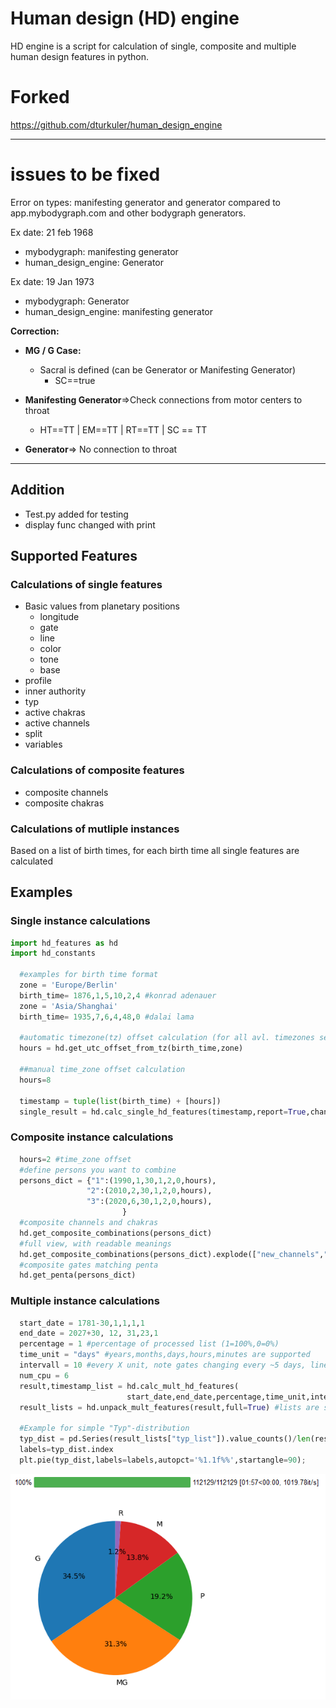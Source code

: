 
# Human design (HD) engine 
HD engine is a script for calculation of single, composite and multiple human design features in python. 

# Forked
https://github.com/dturkuler/human_design_engine




-------------------------------------------
# issues to be fixed
Error on types: 
manifesting generator and generator compared to app.mybodygraph.com  and other bodygraph generators.

Ex date: 21 feb 1968  
- mybodygraph: manifesting generator
- human_design_engine: Generator

Ex date: 19 Jan 1973
- mybodygraph: Generator
- human_design_engine: manifesting generator

**Correction:**
- **MG / G Case:** 
	- Sacral is defined (can be Generator or Manifesting Generator)
		- SC==true

- **Manifesting Generator**=>Check connections from motor centers to throat
	- HT==TT | EM==TT |  RT==TT |  SC == TT 

- **Generator**=> No connection to throat
-------------------------------------------
## Addition
- Test.py added for testing
- display func changed with print

## Supported Features
### Calculations of single features
- Basic values from planetary positions
	- longitude
	- gate
	- line
	- color
	- tone
	- base
- profile
- inner authority
- typ
- active chakras
- active channels
- split
- variables

### Calculations of composite features
- composite channels
- composite chakras

### Calculations of mutliple instances
Based on a list of birth times, for each birth time all single features are calculated

## Examples
### Single instance calculations
  ```python
  import hd_features as hd
  import hd_constants

	#examples for birth time format
	zone = 'Europe/Berlin'
	birth_time= 1876,1,5,10,2,4 #konrad adenauer
	zone = 'Asia/Shanghai'
	birth_time= 1935,7,6,4,48,0 #dalai lama

	#automatic timezone(tz) offset calculation (for all avl. timezones see pytz.all_timezones)
	hours = hd.get_utc_offset_from_tz(birth_time,zone)

	##manual time_zone offset calculation
	hours=8

	timestamp = tuple(list(birth_time) + [hours])
	single_result = hd.calc_single_hd_features(timestamp,report=True,channel_meaning=True)
  ```
### Composite instance calculations
  ```python
	hours=2 #time_zone offset
	#define persons you want to combine
	persons_dict = {"1":(1990,1,30,1,2,0,hours),
                   "2":(2010,2,30,1,2,0,hours),
                   "3":(2020,6,30,1,2,0,hours),
				           }
	#composite channels and chakras
	hd.get_composite_combinations(persons_dict)
	#full view, with readable meanings
	hd.get_composite_combinations(persons_dict).explode(["new_channels","new_ch_meaning"])
	#composite gates matching penta 
	hd.get_penta(persons_dict)
  ```
### Multiple instance calculations
  ```python
	start_date = 1781-30,1,1,1,1
	end_date = 2027+30, 12, 31,23,1
	percentage = 1 #percentage of processed list (1=100%,0=0%)
	time_unit = "days" #years,months,days,hours,minutes are supported
	intervall = 10 #every X unit, note gates changing every ~5 days, lines every 0.9 day
	num_cpu = 6
	result,timestamp_list = hd.calc_mult_hd_features(
							start_date,end_date,percentage,time_unit,intervall,num_cpu)
	result_lists = hd.unpack_mult_features(result,full=True) #lists are structured as dict

	#Example for simple "Typ"-distribution
	typ_dist = pd.Series(result_lists["typ_list"]).value_counts()/len(result_lists["typ_list"])
	labels=typ_dist.index
    plt.pie(typ_dist,labels=labels,autopct='%1.1f%%',startangle=90);
  ```
  ![Result](https://github.com/MicFell/human_design_engine/blob/main/result.png)
